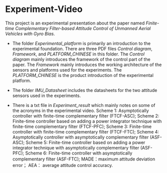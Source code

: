 # Experiment-Video
This project is an experimental presentation about the paper named *Finite-time Complementary Filter-based Attitude Control of Unmanned Aerial Vehicles with Gyro Bias*.

*  The folder *Experimental_platform* is primarily an introduction to the experimental foundation. There are three PDF files *Control diagram*, *Framework*, and *PLATFORM_CHINESE* in this folder. The *Control diagram*  mainly introduces the framework of the control part of the paper. The *Framework* mainly introduces the working architecture of the sensors and platforms used for the experiments. The *PLATFORM_CHINESE* is the product introduction of the experimental platform.

*  The folder *IMU_Datasheet* includes the datasheets for the two attitude sensors used in the experiments.

*  There is a txt file in *Experiment_result* which mainly notes on some of the acronyms in the experimental video. 
   Scheme 1:  Asymptotically controller with finite-time complementary filter (FTCF-ASC);
   Scheme 2:  Finite-time controller based on adding a power integrator technique with finite-time complementary filter (FTCF-PFC);
   Scheme 3:  Finite-time controller with finite-time complementary filter (FTCF-FTC);
   Scheme 4:  Asymptotically controller  with asymptotically complementary filter (ASF-ASC);
   Scheme 5:  Finite-time controller based on adding a power integrator technique with asymptotically complementary filter (ASF-PFC);
   Scheme 6:  Finite-time controller  with asymptotically complementary filter (ASF-FTC);
   MADE：maximum attitude deviation error；
   AEA： average attitude control accuracy.
